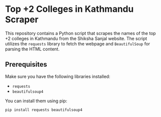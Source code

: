 # Top +2 Colleges in Kathmandu Scraper

This repository contains a Python script that scrapes the names of the top +2 colleges in Kathmandu from the Shiksha Sanjal website. The script utilizes the `requests` library to fetch the webpage and `BeautifulSoup` for parsing the HTML content.

## Prerequisites

Make sure you have the following libraries installed:
- `requests`
- `beautifulsoup4`

You can install them using pip:
```bash
pip install requests beautifulsoup4
